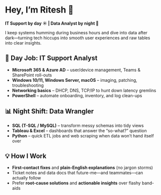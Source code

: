 # Hey, I’m Ritesh 👋  
**IT Support by day ☀️ | Data Analyst by night 🌙**

I keep systems humming during business hours and dive into data after dark—turning tech hiccups into smooth user experiences and raw tables into clear insights.



## 🔧 Day Job: IT Support Analyst
- **Microsoft 365 & Azure AD** – user/device management, Teams & SharePoint roll-outs  
- **Windows 10/11, Windows Server, macOS** – imaging, patching, troubleshooting  
- **Networking basics** – DHCP, DNS, TCP/IP to hunt down latency gremlins  
- **PowerShell** – automate onboarding, inventory, and log clean-ups  

## 📊 Night Shift: Data Wrangler
- **SQL (T-SQL / MySQL)** – transform messy schemas into tidy views  
- **Tableau & Excel** – dashboards that answer the “so-what?” question  
- **Python** – quick ETL jobs and web scraping when data won’t hand itself over  



## 💡 How I Work
- **First-contact fixes** and **plain-English explanations** (no jargon storms)  
- Ticket notes and data docs that future-me—and teammates—can actually follow  
- Prefer **root-cause solutions** and **actionable insights** over flashy band-aids  


